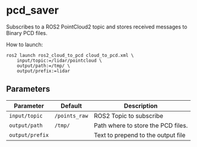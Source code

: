 # pcd_saver

Subscribes to a ROS2 PointCloud2 topic and stores received messages to Binary PCD files.

How to launch:
```
ros2 launch ros2_cloud_to_pcd cloud_to_pcd.xml \
    input/topic:=/lidar/pointcloud \
    output/path:=/tmp/ \
    output/prefix:=lidar
```

## Parameters
| Parameter       | Default       | Description                        |
|-----------------|---------------|------------------------------------|
| `input/topic`   | `/points_raw` | ROS2 Topic to subscribe            |
| `output/path`   | `/tmp/`       | Path where to store the PCD files. |
| `output/prefix` |               | Text to prepend to the output file |

